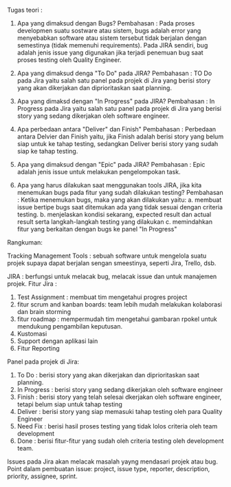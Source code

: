 Tugas teori : 
1. Apa yang dimaksud dengan Bugs?
Pembahasan : 
Pada proses developmen suatu sostware atau sistem, bugs adalah error yang menyebabkan software atau sistem tersebut tidak berjalan dengan semestinya (tidak memenuhi requirements).
Pada JIRA sendiri, bug adalah jenis issue yang digunakan jika terjadi penemuan bug saat proses testing oleh Quality Engineer.

2. Apa yang dimaksud denga "To Do" pada JIRA?
Pembahasan : 
TO Do pada Jira yaitu salah satu panel pada projek di Jira yang berisi story yang akan dikerjakan dan diprioritaskan saat planning.

3. Apa yang dimaksd dengan "In Progress" pada JIRA?
Pembahasan : 
In Progress pada Jira yaitu salah satu panel pada projek di Jira yang berisi story yang sedang  dikerjakan oleh software engineer.

4. Apa perbedaan antara "Deliver" dan Finish"
Pembahasan :
Perbedaan antara Delvier dan Finish yaitu, jika Finish adalah berisi story yang belum siap untuk ke tahap testing, sedangkan Deliver berisi story yang sudah siap ke tahap testing.

5. Apa yang dimaksud dengan "Epic" pada JIRA?
Pembahasan : 
Epic adalah jenis issue untuk melakukan pengelompokan task.

6. Apa yang harus dilakukan saat menggunakan tools JIRA, jika kita menemukan bugs pada fitur yang sudah dilakukan testing?
Pembahasan : 
Ketika menemukan bugs, maka yang akan dilakukan yaitu:
a. membuat issue bertipe bugs saat ditemukan ada yang tidak sesuai dengan criteria testing.
b. menjelaskan kondisi sekarang, expected result dan actual result serta langkah-langkah testing yang dilakukan
c. memindahkan fitur yang berkaitan dengan bugs ke panel "In Progress"


Rangkuman: 

Tracking Management Tools : sebuah software untuk mengelola suatu projek supaya dapat berjalan sengan smeestinya, seperti Jira, Trello, dsb.

JIRA : berfungsi untuk melacak bug, melacak issue dan untuk manajemen projek.
Fitur Jira : 
1. Test Assignment : membuat tim mengetahui progres project
2. fitur scrum and kanban boards: team lebih mudah melakukan kolaborasi dan brain storming
3. fitur roadmap : mempermudah tim mengetahui gambaran rpokel untuk mendukung pengambilan keputusan.
4. Kustomasi
5. Support dengan aplikasi lain
6. Fitur Reporting 

Panel pada projek di Jira:
1. To Do : berisi story yang akan dikerjakan dan diprioritaskan saat planning.
2. In Progress : berisi story yang sedang  dikerjakan oleh software engineer
3. Finish : berisi story yang telah selesai dkerjakan oleh software engineer, tetapi belum siap untuk tahap testing
4. Deliver : berisi story yang siap memasuki tahap testing oleh para Quality Engineer
5. Need Fix : berisi hasil proses testing yang tidak lolos criteria oleh team development
6. Done : berisi fitur-fitur yang sudah oleh criteria testing oleh development team.

Issues pada Jira akan melacak masalah yayng mendasari projek atau bug. 
Point dalam pembuatan issue: project, issue type, reporter, description, priority, assignee, sprint. 


